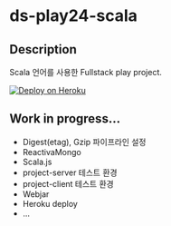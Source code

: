 # ds-play24-scala

## Description
Scala 언어를 사용한 Fullstack play project.

[![Deploy on Heroku](https://www.herokucdn.com/deploy/button.png)](https://heroku.com/deploy)

## Work in progress...
* Digest(etag), Gzip 파이프라인 설정
* ReactivaMongo
* Scala.js
* project-server 테스트 환경
* project-client 테스트 환경
* Webjar
* Heroku deploy
* ...
